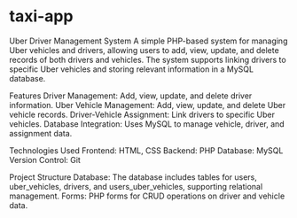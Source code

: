 # taxi-app
Uber Driver Management System
A simple PHP-based system for managing Uber vehicles and drivers, allowing users to add, view, update, and delete records of both drivers and vehicles. The system supports linking drivers to specific Uber vehicles and storing relevant information in a MySQL database.

Features
Driver Management: Add, view, update, and delete driver information.
Uber Vehicle Management: Add, view, update, and delete Uber vehicle records.
Driver-Vehicle Assignment: Link drivers to specific Uber vehicles.
Database Integration: Uses MySQL to manage vehicle, driver, and assignment data.

Technologies Used
Frontend: HTML, CSS
Backend: PHP
Database: MySQL
Version Control: Git

Project Structure
Database: The database includes tables for users, uber_vehicles, drivers, and users_uber_vehicles, supporting relational management.
Forms: PHP forms for CRUD operations on driver and vehicle data.
